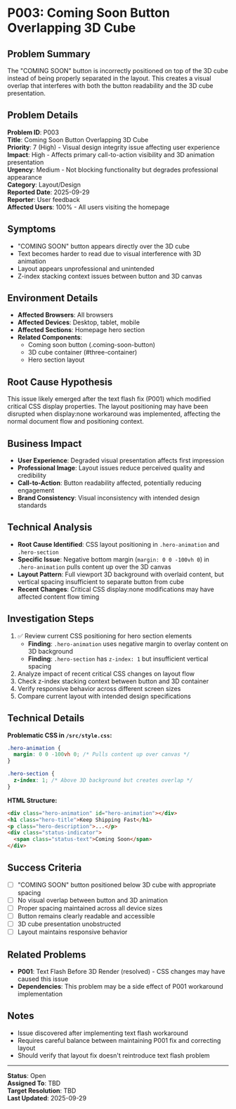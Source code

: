 # P003: Coming Soon Button Overlapping 3D Cube

## Problem Summary

The "COMING SOON" button is incorrectly positioned on top of the 3D cube instead of being properly separated in the layout. This creates a visual overlap that interferes with both the button readability and the 3D cube presentation.

## Problem Details

**Problem ID**: P003  
**Title**: Coming Soon Button Overlapping 3D Cube  
**Priority**: 7 (High) - Visual design integrity issue affecting user experience  
**Impact**: High - Affects primary call-to-action visibility and 3D animation presentation  
**Urgency**: Medium - Not blocking functionality but degrades professional appearance  
**Category**: Layout/Design  
**Reported Date**: 2025-09-29  
**Reporter**: User feedback  
**Affected Users**: 100% - All users visiting the homepage

## Symptoms

- "COMING SOON" button appears directly over the 3D cube
- Text becomes harder to read due to visual interference with 3D animation
- Layout appears unprofessional and unintended
- Z-index stacking context issues between button and 3D canvas

## Environment Details

- **Affected Browsers**: All browsers
- **Affected Devices**: Desktop, tablet, mobile
- **Affected Sections**: Homepage hero section
- **Related Components**:
  - Coming soon button (.coming-soon-button)
  - 3D cube container (#three-container)
  - Hero section layout

## Root Cause Hypothesis

This issue likely emerged after the text flash fix (P001) which modified critical CSS display properties. The layout positioning may have been disrupted when display:none workaround was implemented, affecting the normal document flow and positioning context.

## Business Impact

- **User Experience**: Degraded visual presentation affects first impression
- **Professional Image**: Layout issues reduce perceived quality and credibility
- **Call-to-Action**: Button readability affected, potentially reducing engagement
- **Brand Consistency**: Visual inconsistency with intended design standards

## Technical Analysis

- **Root Cause Identified**: CSS layout positioning in `.hero-animation` and `.hero-section`
- **Specific Issue**: Negative bottom margin (`margin: 0 0 -100vh 0`) in `.hero-animation` pulls content up over the 3D canvas
- **Layout Pattern**: Full viewport 3D background with overlaid content, but vertical spacing insufficient to separate button from cube
- **Recent Changes**: Critical CSS display:none modifications may have affected content flow timing

## Investigation Steps

1. ✅ Review current CSS positioning for hero section elements
   - **Finding**: `.hero-animation` uses negative margin to overlay content on 3D background
   - **Finding**: `.hero-section` has `z-index: 1` but insufficient vertical spacing
2. Analyze impact of recent critical CSS changes on layout flow
3. Check z-index stacking context between button and 3D container
4. Verify responsive behavior across different screen sizes
5. Compare current layout with intended design specifications

## Technical Details

**Problematic CSS in `/src/style.css`:**

```css
.hero-animation {
  margin: 0 0 -100vh 0; /* Pulls content up over canvas */
}

.hero-section {
  z-index: 1; /* Above 3D background but creates overlap */
}
```

**HTML Structure:**

```html
<div class="hero-animation" id="hero-animation"></div>
<h1 class="hero-title">Keep Shipping Fast</h1>
<p class="hero-description">...</p>
<div class="status-indicator">
  <span class="status-text">Coming Soon</span>
</div>
```

## Success Criteria

- [ ] "COMING SOON" button positioned below 3D cube with appropriate spacing
- [ ] No visual overlap between button and 3D animation
- [ ] Proper spacing maintained across all device sizes
- [ ] Button remains clearly readable and accessible
- [ ] 3D cube presentation unobstructed
- [ ] Layout maintains responsive behavior

## Related Problems

- **P001**: Text Flash Before 3D Render (resolved) - CSS changes may have caused this issue
- **Dependencies**: This problem may be a side effect of P001 workaround implementation

## Notes

- Issue discovered after implementing text flash workaround
- Requires careful balance between maintaining P001 fix and correcting layout
- Should verify that layout fix doesn't reintroduce text flash problem

---

**Status**: Open  
**Assigned To**: TBD  
**Target Resolution**: TBD  
**Last Updated**: 2025-09-29
